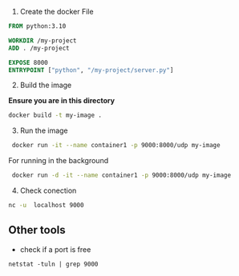 1. Create the docker File
 ```Dockerfile 
FROM python:3.10

WORKDIR /my-project
ADD . /my-project

EXPOSE 8000
ENTRYPOINT ["python", "/my-project/server.py"]  
```

2. Build the image

**Ensure you are in this directory**

```bash
docker build -t my-image .     
```

3. Run the image
```bash
 docker run -it --name container1 -p 9000:8000/udp my-image
 ```
For running in the background

```bash
 docker run -d -it --name container1 -p 9000:8000/udp my-image
 ```

4. Check conection 

```bash
nc -u  localhost 9000 

```

 ## Other tools

 - check if a port is free
 ```
 netstat -tuln | grep 9000
 ```
